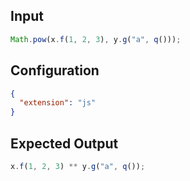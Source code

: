 
## Input
```javascript input
Math.pow(x.f(1, 2, 3), y.g("a", q()));
```

## Configuration
```json configuration
{
  "extension": "js"
}
```

## Expected Output
```javascript expected output
x.f(1, 2, 3) ** y.g("a", q());
```
